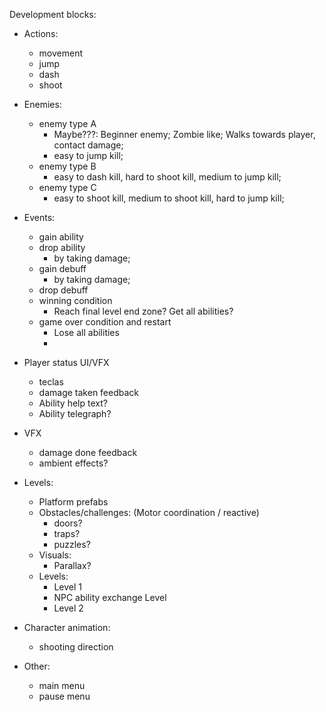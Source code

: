 


Development blocks:
- Actions:
    - movement
    - jump
    - dash
    - shoot
- Enemies:
    - enemy type A
        - Maybe???: Beginner enemy; Zombie like; Walks towards player, contact damage;
        - easy to jump kill;
    - enemy type B
        - easy to dash kill, hard to shoot kill, medium to jump kill;
    - enemy type C
        - easy to shoot kill, medium to shoot kill, hard to jump kill;
- Events:
    - gain ability
    - drop ability
        - by taking damage;
    - gain debuff
        - by taking damage;
    - drop debuff
    - winning condition
        - Reach final level end zone? Get all abilities?
    - game over condition and restart
        - Lose all abilities
        - 
- Player status UI/VFX
    - teclas
    - damage taken feedback
    - Ability help text?
    - Ability telegraph?

- VFX
    - damage done feedback
    - ambient effects?

- Levels: 
    - Platform prefabs 
    - Obstacles/challenges: (Motor coordination / reactive)
        - doors? 
        - traps?
        - puzzles?
    - Visuals:
        - Parallax?
    - Levels:
        - Level 1
        - NPC ability exchange Level
        - Level 2

- Character animation:
    - shooting direction


- Other:
    - main menu
    - pause menu
